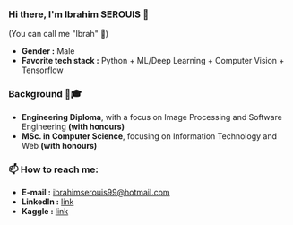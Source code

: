 ### Hi there, I'm Ibrahim SEROUIS 👋
(You can call me "Ibrah" 🙂)

- **Gender :** Male
- **Favorite tech stack :** Python + ML/Deep Learning + Computer Vision + Tensorflow

### Background 🏫🎓

- **Engineering Diploma**, with a focus on Image Processing and Software Engineering **(with honours)**
- **MSc. in Computer Science**, focusing on Information Technology and Web **(with honours)**

### 📫 How to reach me: 

- **E-mail :** ibrahimserouis99@hotmail.com
- **LinkedIn :** [link](https://www.linkedin.com/in/ibrahim-serouis-b05378181/)
- **Kaggle :** [link](https://www.kaggle.com/ibrahimserouis99)

<!--
**Justsecret123/Justsecret123** is a ✨ _special_ ✨ repository because its `README.md` (this file) appears on your GitHub profile.

Here are some ideas to get you started:

- 🔭 I’m currently working on ...
- 🌱 I’m currently learning ...
- 👯 I’m looking to collaborate on ...
- 🤔 I’m looking for help with ...
- 💬 Ask me about ...
- 📫 How to reach me: ...
- 😄 Pronouns: ...
- ⚡ Fun fact: ...
-->
